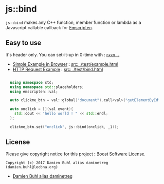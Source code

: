 # js::bind
`js::bind` makes any C++ function, member function or lambda as a Javascript callable callback for [Emscripten](http:://www.emscripten.org/).

## Easy to use
It's header only. You can set-it-up in 0-time with : [`nxxm .`](https://nxxm.github.io/)

* [Simple Example in Browser](https://daminetreg.github.io/js-bind/example.html) : [src: ./test/example.html](./test/example.html)
* [HTTP Request Example](https://daminetreg.github.io/js-bind/bind.html) : [src: ./test/bind.html](./test/bind.html)

```cpp

  using namespace std;
  using namespace std::placeholders;
  using emscripten::val;

  auto clickme_btn = val::global("document").call<val>("getElementById", "clickme_btn"s);

  auto onclick = [](val event){ 
    std::cout << "hello world ! " << std::endl; 
  };

  clickme_btn.set("onclick", js::bind(onclick, _1));
```

## License
Please give copyright notice for this project : [Boost Software License](./LICENSE).

```
Copyright (c) 2017 Damien Buhl alias daminetreg (damien.buhl@lecbna.org)
```

 * [Damien Buhl alias daminetreg](mailto:damien.buhl@lecbna.org)
